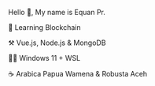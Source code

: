 
Hello 👋, My name is Equan Pr.

🎯 Learning Blockchain

⚒️ Vue.js, Node.js & MongoDB

🧑‍💻 Windows 11 + WSL

☕ Arabica Papua Wamena & Robusta Aceh

